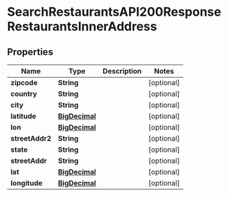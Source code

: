 

# SearchRestaurantsAPI200ResponseRestaurantsInnerAddress

## Properties

Name | Type | Description | Notes
------------ | ------------- | ------------- | -------------
**zipcode** | **String** |  |  [optional]
**country** | **String** |  |  [optional]
**city** | **String** |  |  [optional]
**latitude** | [**BigDecimal**](BigDecimal.md) |  |  [optional]
**lon** | [**BigDecimal**](BigDecimal.md) |  |  [optional]
**streetAddr2** | **String** |  |  [optional]
**state** | **String** |  |  [optional]
**streetAddr** | **String** |  |  [optional]
**lat** | [**BigDecimal**](BigDecimal.md) |  |  [optional]
**longitude** | [**BigDecimal**](BigDecimal.md) |  |  [optional]




